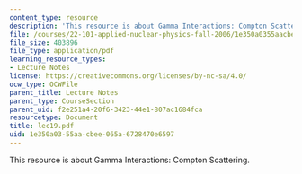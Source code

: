 ```yaml
---
content_type: resource
description: 'This resource is about Gamma Interactions: Compton Scattering.'
file: /courses/22-101-applied-nuclear-physics-fall-2006/1e350a0355aacbee065a6728470e6597_lec19.pdf
file_size: 403896
file_type: application/pdf
learning_resource_types:
- Lecture Notes
license: https://creativecommons.org/licenses/by-nc-sa/4.0/
ocw_type: OCWFile
parent_title: Lecture Notes
parent_type: CourseSection
parent_uid: f2e251a4-20f6-3423-44e1-807ac1684fca
resourcetype: Document
title: lec19.pdf
uid: 1e350a03-55aa-cbee-065a-6728470e6597
---
```

This resource is about Gamma Interactions: Compton Scattering.